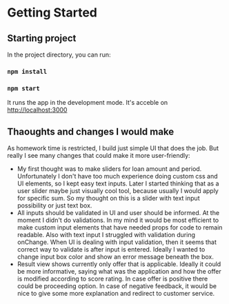 # Getting Started


## Starting project

In the project directory, you can run:
### `npm install`

### `npm start`

It runs the app in the development mode.
It's acceble on [http://localhost:3000](http://localhost:3000) 

## Thaoughts and changes I would make
As homework time is restricted, I build just simple UI that does the job. But really I see many changes that could make it more user-friendly:
* My first thought was to make sliders for loan amount and period. Unfortunately I don't have too much experience doing custom css and UI elements, so I kept easy text inputs. Later I started thinking that as a user slider maybe just visually cool tool, because usually I would apply for specific sum. So my thought on this is a slider with text input possibility or just text box. 
* All inputs should be validated in UI and user should be informed. At the moment I didn't do validations. In my mind it would be most efficient to make custom input elements that have needed props for code to remain readable. Also with text input I struggled with validation during onChange. When UI is dealing with input validation, then it seems that correct way to validate is after input is entered. Ideally I wanted to change input box color and show an error message beneath the box.
* Result view shows currently only offer that is applicable. Ideally it could be more informative, saying what was the application and how the offer is modified according to score rating. In case offer is positive there could be proceeding option. In case of negative feedback, it would be nice to give some more explanation and redirect to customer service.

